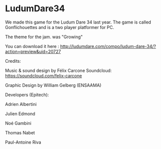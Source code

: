 # LudumDare34

We made this game for the Ludum Dare 34 last year.
The game is called Gonflichouettes and is a two player platformer for PC.

The theme for the jam. was "Growing"

You can download it here : http://ludumdare.com/compo/ludum-dare-34/?action=preview&uid=20727 

Credits: 

Music & sound design by Félix Carcone 
Soundcloud: https://soundcloud.com/felix-carcone 

Graphic Design by William Gelberg (ENSAAMA) 

Developers (Epitech): 

Adrien Albertini 

Julien Edmond 

Noé Gambini 

Thomas Nabet 

Paul-Antoine Riva 
